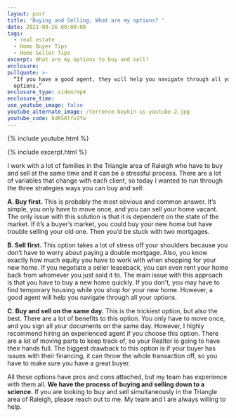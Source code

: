 ```yaml
---
layout: post
title: 'Buying and Selling; What are my options? '
date: 2021-08-26 00:00:00
tags:
  - real estate
  - Home Buyer Tips
  - Home Seller Tips
excerpt: What are my options to buy and sell?
enclosure:
pullquote: >-
  “If you have a good agent, they will help you navigate through all your
  options.”
enclosure_type: video/mp4
enclosure_time:
use_youtube_image: false
youtube_alternate_image: /terrence-boykin-ss-youtube-2.jpg
youtube_code: 8dRS0lfvZYw
---
```

{% include youtube.html %}

{% include excerpt.html %}

I work with a lot of families in the Triangle area of Raleigh who have to buy and sell at the same time and it can be a stressful process. There are a lot of variables that change with each client, so today I wanted to run through the three strategies ways you can buy and sell:

**A. Buy first.** This is probably the most obvious and common answer. It’s simple, you only have to move once, and you can sell your home vacant. The only issue with this solution is that it is dependent on the state of the market. If it’s a buyer’s market, you could buy your new home but have trouble selling your old one. Then you’d be stuck with two mortgages.&nbsp;

**B. Sell first.** This option takes a lot of stress off your shoulders because you don’t have to worry about paying a double mortgage. Also, you know exactly how much equity you have to work with when shopping for your new home. If you negotiate a seller leaseback, you can even rent your home back from whomever you just sold it to. The main issue with this approach is that you have to buy a new home quickly. If you don't, you may have to find temporary housing while you shop for your new home. However, a good agent will help you navigate through all your options.

**C. Buy and sell on the same day.** This is the trickiest option, but also the best. There are a lot of benefits to this option. You only have to move once, and you sign all your documents on the same day. However, I highly recommend hiring an experienced agent if you choose this option. There are a lot of moving parts to keep track of, so your Realtor is going to have their hands full. The biggest drawback to this option is if your buyer has issues with their financing, it can throw the whole transaction off, so you have to make sure you have a great buyer.&nbsp;

All these options have pros and cons attached, but my team has experience with them all. **We have the process of buying and selling down to a science.** If you are looking to buy and sell simultaneously in the Triangle area of Raleigh, please reach out to me. My team and I are always willing to help.&nbsp;&nbsp;
